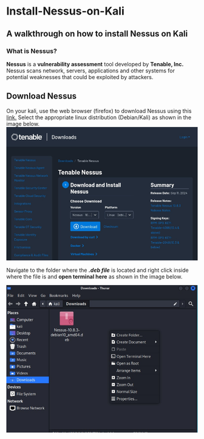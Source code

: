 # Install-Nessus-on-Kali

<h2>A walkthrough on how to install Nessus on Kali</h2>

<h3>What is Nessus?</h3>

<b>Nessus</b> is a <b>vulnerability assessment</b> tool developed by <b>Tenable, Inc.</b>
Nessus scans network, servers, applications and other systems for potential weaknesses that could be exploited by attackers.


<h2>Download Nessus</h2>
On your kali, use the web browser (firefox) to download Nessus using this <a href="https://www.tenable.com/downloads/nessus"=blank>link.</a>
Select the appropriate linux distribution (Debian/Kali) as shown in the image below.


<img src="Folder/Pic 1.jpg">

Navigate to the folder where the <strong><i>.deb file</i></strong> is located and right click inside where the file is and <b>open terminal here</b> as shown in the image below.


<img src="Folder/Pic 2.jpg">

